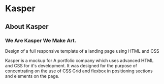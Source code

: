 # Kasper

## About Kasper

### We Are Kasper We Make Art.

Design of a full responsive template of a landing page using HTML and CSS

Kasper is a mockup for A portfolio company which uses advanced HTML and CSS for it's development. It was designed for the purpose of concentrating on the use of CSS Grid and flexbox in positioning sections and elements on the page.
